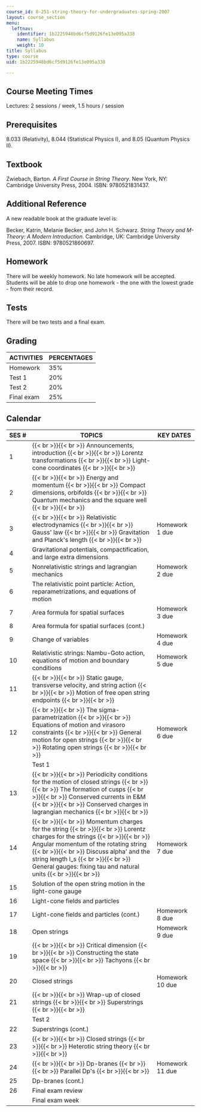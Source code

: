 ```yaml
---
course_id: 8-251-string-theory-for-undergraduates-spring-2007
layout: course_section
menu:
  leftnav:
    identifier: 1b2225948bd6cf5d9126fe13e095a338
    name: Syllabus
    weight: 10
title: Syllabus
type: course
uid: 1b2225948bd6cf5d9126fe13e095a338

---
```


Course Meeting Times
--------------------

Lectures: 2 sessions / week, 1.5 hours / session

Prerequisites
-------------

8.033 (Relativity), 8.044 (Statistical Physics I), and 8.05 (Quantum Physics II).

Textbook
--------

Zwiebach, Barton. _A First Course in String Theory_. New York, NY: Cambridge University Press, 2004. ISBN: 9780521831437.

Additional Reference
--------------------

A new readable book at the graduate level is:

Becker, Katrin, Melanie Becker, and John H. Schwarz. _String Theory and M-Theory: A Modern Introduction_. Cambridge, UK: Cambridge University Press, 2007. ISBN: 9780521860697.

Homework
--------

There will be weekly homework. No late homework will be accepted. Students will be able to drop one homework - the one with the lowest grade - from their record.

Tests
-----

There will be two tests and a final exam.

Grading
-------

| ACTIVITIES | PERCENTAGES |
| --- | --- |
| Homework | 35% |
| Test 1 | 20% |
| Test 2 | 20% |
| Final exam | 25% 

  

Calendar
--------

| SES # | TOPICS | KEY DATES |
| --- | --- | --- |
| 1 |  {{< br >}}{{< br >}} Announcements, introduction {{< br >}}{{< br >}} Lorentz transformations {{< br >}}{{< br >}} Light-cone coordinates {{< br >}}{{< br >}}  |  |
| 2 |  {{< br >}}{{< br >}} Energy and momentum {{< br >}}{{< br >}} Compact dimensions, orbifolds {{< br >}}{{< br >}} Quantum mechanics and the square well {{< br >}}{{< br >}}  |  |
| 3 |  {{< br >}}{{< br >}} Relativistic electrodynamics {{< br >}}{{< br >}} Gauss' law {{< br >}}{{< br >}} Gravitation and Planck's length {{< br >}}{{< br >}}  | Homework 1 due |
| 4 | Gravitational potentials, compactification, and large extra dimensions |  |
| 5 | Nonrelativistic strings and lagrangian mechanics | Homework 2 due |
| 6 | The relativistic point particle: Action, reparametrizations, and equations of motion |  |
| 7 | Area formula for spatial surfaces | Homework 3 due |
| 8 | Area formula for spatial surfaces (cont.) |  |
| 9 | Change of variables | Homework 4 due |
| 10 | Relativistic strings: Nambu-Goto action, equations of motion and boundary conditions | Homework 5 due |
| 11 |  {{< br >}}{{< br >}} Static gauge, transverse velocity, and string action {{< br >}}{{< br >}} Motion of free open string endpoints {{< br >}}{{< br >}}  |  |
| 12 |  {{< br >}}{{< br >}} The sigma-parametrization {{< br >}}{{< br >}} Equations of motion and virasoro constraints {{< br >}}{{< br >}} General motion for open strings {{< br >}}{{< br >}} Rotating open strings {{< br >}}{{< br >}}  | Homework 6 due |
|  | Test 1 |  |
| 13 |  {{< br >}}{{< br >}} Periodicity conditions for the motion of closed strings {{< br >}}{{< br >}} The formation of cusps {{< br >}}{{< br >}} Conserved currents in E&M {{< br >}}{{< br >}} Conserved charges in lagrangian mechanics {{< br >}}{{< br >}}  |  |
| 14 |  {{< br >}}{{< br >}} Momentum charges for the string {{< br >}}{{< br >}} Lorentz charges for the strings {{< br >}}{{< br >}} Angular momentum of the rotating string {{< br >}}{{< br >}} Discuss alpha' and the string length l\_s {{< br >}}{{< br >}} General gauges: fixing tau and natural units {{< br >}}{{< br >}}  | Homework 7 due |
| 15 | Solution of the open string motion in the light-cone gauge |  |
| 16 | Light-cone fields and particles |  |
| 17 | Light-cone fields and particles (cont.) | Homework 8 due |
| 18 | Open strings | Homework 9 due |
| 19 |  {{< br >}}{{< br >}} Critical dimension {{< br >}}{{< br >}} Constructing the state space {{< br >}}{{< br >}} Tachyons {{< br >}}{{< br >}}  |  |
| 20 | Closed strings | Homework 10 due |
| 21 |  {{< br >}}{{< br >}} Wrap-up of closed strings {{< br >}}{{< br >}} Superstrings {{< br >}}{{< br >}}  |  |
|  | Test 2 |  |
| 22 | Superstrings (cont.) |  |
| 23 |  {{< br >}}{{< br >}} Closed strings {{< br >}}{{< br >}} Heterotic string theory {{< br >}}{{< br >}}  |  |
| 24 |  {{< br >}}{{< br >}} Dp-branes {{< br >}}{{< br >}} Parallel Dp's {{< br >}}{{< br >}}  | Homework 11 due |
| 25 | Dp-branes (cont.) |  |
| 26 | Final exam review |  |
|  | Final exam week |